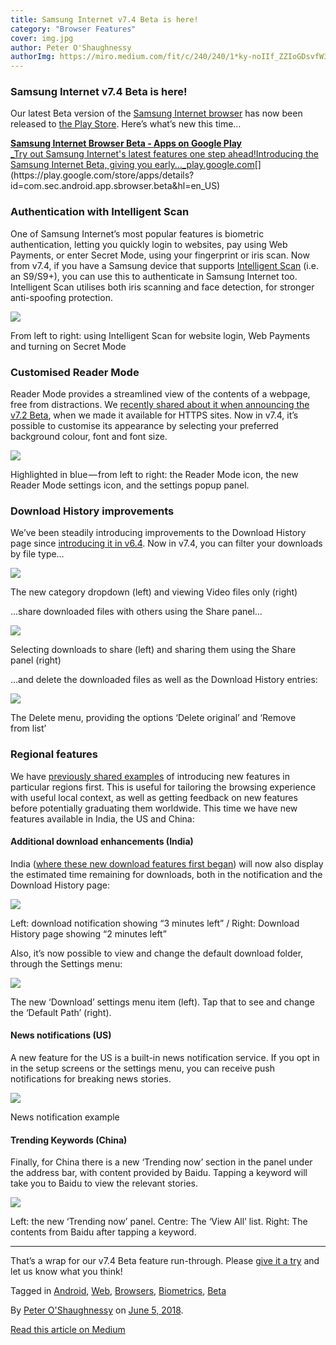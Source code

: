 ```yaml
---
title: Samsung Internet v7.4 Beta is here!
category: "Browser Features"
cover: img.jpg
author: Peter O'Shaughnessy
authorImg: https://miro.medium.com/fit/c/240/240/1*ky-noIIf_ZZIoGDsvfW3AA.jpeg
---
```


### Samsung Internet v7.4 Beta is here!

Our latest Beta version of the [Samsung Internet browser](https://samsunginter.net/about) has now been released to [the Play Store](https://play.google.com/store/apps/details?id=com.sec.android.app.sbrowser.beta&hl=en_US). Here’s what’s new this time…

[**Samsung Internet Browser Beta - Apps on Google Play**  
_Try out Samsung Internet's latest features one step ahead!Introducing the Samsung Internet Beta, giving you early…_play.google.com](https://play.google.com/store/apps/details?id=com.sec.android.app.sbrowser.beta&hl=en_US "https://play.google.com/store/apps/details?id=com.sec.android.app.sbrowser.beta&hl=en_US")[](https://play.google.com/store/apps/details?id=com.sec.android.app.sbrowser.beta&hl=en_US)

### Authentication with Intelligent Scan

One of Samsung Internet’s most popular features is biometric authentication, letting you quickly login to websites, pay using Web Payments, or enter Secret Mode, using your fingerprint or iris scan. Now from v7.4, if you have a Samsung device that supports [Intelligent Scan](http://www.samsung.com/my/support/mobile-devices/what-is-intelligent-scan-and-how-to-use-it/) (i.e. an S9/S9+), you can use this to authenticate in Samsung Internet too. Intelligent Scan utilises both iris scanning and face detection, for stronger anti-spoofing protection.

![](https://cdn-images-1.medium.com/max/800/1*3aIu57sayl0i9-s1QCGuMw.png)

From left to right: using Intelligent Scan for website login, Web Payments and turning on Secret Mode

### Customised Reader Mode

Reader Mode provides a streamlined view of the contents of a webpage, free from distractions. We [recently shared about it when announcing the v7.2 Beta](https://medium.com/samsung-internet-dev/new-samsung-internet-beta-introduces-protected-browsing-52f1ce7145f6#2d0c), when we made it available for HTTPS sites. Now in v7.4, it’s possible to customise its appearance by selecting your preferred background colour, font and font size.

![](https://cdn-images-1.medium.com/max/1000/1*FIS3LWqlRm7ZqTPIgAfirg.png)

Highlighted in blue — from left to right: the Reader Mode icon, the new Reader Mode settings icon, and the settings popup panel.

### Download History improvements

We’ve been steadily introducing improvements to the Download History page since [introducing it in v6.4](https://medium.com/samsung-internet-dev/try-our-download-improvements-with-samsung-internet-beta-v6-4-7aa6730b066a). Now in v7.4, you can filter your downloads by file type…

![](https://cdn-images-1.medium.com/max/800/1*YNkk9_U4CFgz0S9IMvhSxg.png)

The new category dropdown (left) and viewing Video files only (right)

…share downloaded files with others using the Share panel…

![](https://cdn-images-1.medium.com/max/800/1*oV1fL9Xnbyivrr7CBLlS0g.png)

Selecting downloads to share (left) and sharing them using the Share panel (right)

…and delete the downloaded files as well as the Download History entries:

![](https://cdn-images-1.medium.com/max/800/1*iWGuZFf_pkcllA8qTRnxag.png)

The Delete menu, providing the options ‘Delete original’ and ‘Remove from list’

### Regional features

We have [previously shared examples](https://medium.com/samsung-internet-dev/lets-connect-with-samsung-internet-v6-4-stable-1f197d43a812#9bea) of introducing new features in particular regions first. This is useful for tailoring the browsing experience with useful local context, as well as getting feedback on new features before potentially graduating them worldwide. This time we have new features available in India, the US and China:

#### Additional download enhancements (India)

India ([where these new download features first began](https://medium.com/samsung-internet-dev/lets-connect-with-samsung-internet-v6-4-stable-1f197d43a812#9bea)) will now also display the estimated time remaining for downloads, both in the notification and the Download History page:

![](https://cdn-images-1.medium.com/max/800/1*nd-S5tYRUCW554CqvwUJJA.png)

Left: download notification showing “3 minutes left” / Right: Download History page showing “2 minutes left”

Also, it’s now possible to view and change the default download folder, through the Settings menu:

![](https://cdn-images-1.medium.com/max/800/1*2HJa8GAeDmnINAl5J_W5ew.png)

The new ‘Download’ settings menu item (left). Tap that to see and change the ‘Default Path’ (right).

#### News notifications (US)

A new feature for the US is a built-in news notification service. If you opt in in the setup screens or the settings menu, you can receive push notifications for breaking news stories.

![](https://cdn-images-1.medium.com/max/800/1*FCqOI5Vy_3KIcTQ2I2_luQ.png)

News notification example

#### Trending Keywords (China)

Finally, for China there is a new ‘Trending now’ section in the panel under the address bar, with content provided by Baidu. Tapping a keyword will take you to Baidu to view the relevant stories.

![](https://cdn-images-1.medium.com/max/800/1*ASl7SBndXGG68xQVd4ZFWQ.png)

Left: the new ‘Trending now’ panel. Centre: The ‘View All’ list. Right: The contents from Baidu after tapping a keyword.

* * *

That’s a wrap for our v7.4 Beta feature run-through. Please [give it a try](https://play.google.com/store/apps/details?id=com.sec.android.app.sbrowser.beta&hl=en) and let us know what you think!

Tagged in [Android](https://medium.com/tag/android), [Web](https://medium.com/tag/web), [Browsers](https://medium.com/tag/browsers), [Biometrics](https://medium.com/tag/biometrics), [Beta](https://medium.com/tag/beta)

By [Peter O'Shaughnessy](https://medium.com/@poshaughnessy) on [June 5, 2018](https://medium.com/p/bdbc9be9f102).

[Read this article on Medium](https://medium.com/@poshaughnessy/samsung-internet-v7-4-beta-is-here-bdbc9be9f102)
